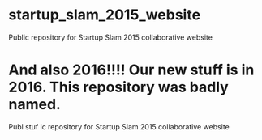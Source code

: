 # startup_slam_2015_website
Public repository for Startup Slam 2015 collaborative website

# And also 2016!!!! Our new stuff is in 2016. This repository was badly named.
Publ
stuf
ic repository for Startup Slam 2015 collaborative website
